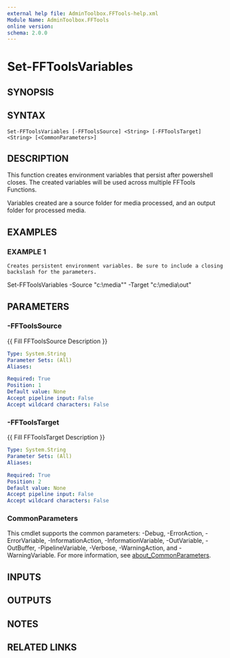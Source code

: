 ```yaml
---
external help file: AdminToolbox.FFTools-help.xml
Module Name: AdminToolbox.FFTools
online version:
schema: 2.0.0
---
```


# Set-FFToolsVariables

## SYNOPSIS

## SYNTAX

```
Set-FFToolsVariables [-FFToolsSource] <String> [-FFToolsTarget] <String> [<CommonParameters>]
```

## DESCRIPTION
This function creates environment variables that persist after powershell closes.
The created variables will be used across multiple FFTools Functions.

Variables created are a source folder for media processed, and an output folder for processed media.

## EXAMPLES

### EXAMPLE 1
```
Creates persistent environment variables. Be sure to include a closing backslash for the parameters.
```

Set-FFToolsVariables -Source "c:\media\"" -Target "c:\media\out\"

## PARAMETERS

### -FFToolsSource
{{ Fill FFToolsSource Description }}

```yaml
Type: System.String
Parameter Sets: (All)
Aliases:

Required: True
Position: 1
Default value: None
Accept pipeline input: False
Accept wildcard characters: False
```

### -FFToolsTarget
{{ Fill FFToolsTarget Description }}

```yaml
Type: System.String
Parameter Sets: (All)
Aliases:

Required: True
Position: 2
Default value: None
Accept pipeline input: False
Accept wildcard characters: False
```

### CommonParameters
This cmdlet supports the common parameters: -Debug, -ErrorAction, -ErrorVariable, -InformationAction, -InformationVariable, -OutVariable, -OutBuffer, -PipelineVariable, -Verbose, -WarningAction, and -WarningVariable. For more information, see [about_CommonParameters](http://go.microsoft.com/fwlink/?LinkID=113216).

## INPUTS

## OUTPUTS

## NOTES

## RELATED LINKS
